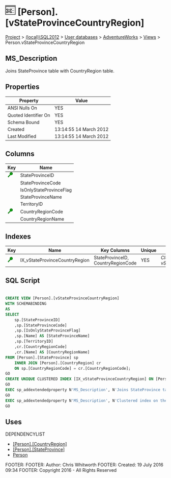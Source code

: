 
# ![Views](../../../../Images/View32.png) [Person].[vStateProvinceCountryRegion]

[Project](../../../../index.md) > [(local)\\SQL2012](../../../index.md) > [User databases](../../index.md) > [AdventureWorks](../index.md) > [Views](Views_.md) > Person.vStateProvinceCountryRegion

## <a name="#description"></a>MS_Description
Joins StateProvince table with CountryRegion table.
## <a name="#properties"></a>Properties

| Property | Value |
|---|---|
| ANSI Nulls On | YES |
| Quoted Identifier On | YES |
| Schema Bound | YES |
| Created | 13:14:55 14 March 2012 |
| Last Modified | 13:14:55 14 March 2012 |


## <a name="#columns"></a>Columns

| Key | Name |
|---|---|
| [![Cluster Key IX_vStateProvinceCountryRegion: StateProvinceID\\CountryRegionCode](../../../../Images/cluster.png)](#indexes) | StateProvinceID |
|  | StateProvinceCode |
|  | IsOnlyStateProvinceFlag |
|  | StateProvinceName |
|  | TerritoryID |
| [![Cluster Key IX_vStateProvinceCountryRegion: StateProvinceID\\CountryRegionCode](../../../../Images/cluster.png)](#indexes) | CountryRegionCode |
|  | CountryRegionName |


## <a name="#indexes"></a>Indexes

| Key | Name | Key Columns | Unique | Description |
|---|---|---|---|---|
| [![Cluster Key IX_vStateProvinceCountryRegion: StateProvinceID\\CountryRegionCode](../../../../Images/cluster.png)](#indexes) | IX_vStateProvinceCountryRegion | StateProvinceID, CountryRegionCode | YES | _Clustered index on the view vStateProvinceCountryRegion._ |


## <a name="#sqlscript"></a>SQL Script
```sql

CREATE VIEW [Person].[vStateProvinceCountryRegion] 
WITH SCHEMABINDING 
AS 
SELECT 
    sp.[StateProvinceID] 
    ,sp.[StateProvinceCode] 
    ,sp.[IsOnlyStateProvinceFlag] 
    ,sp.[Name] AS [StateProvinceName] 
    ,sp.[TerritoryID] 
    ,cr.[CountryRegionCode] 
    ,cr.[Name] AS [CountryRegionName]
FROM [Person].[StateProvince] sp 
    INNER JOIN [Person].[CountryRegion] cr 
    ON sp.[CountryRegionCode] = cr.[CountryRegionCode];
GO
CREATE UNIQUE CLUSTERED INDEX [IX_vStateProvinceCountryRegion] ON [Person].[vStateProvinceCountryRegion] ([StateProvinceID], [CountryRegionCode]) ON [PRIMARY]
GO
EXEC sp_addextendedproperty N'MS_Description', N'Joins StateProvince table with CountryRegion table.', 'SCHEMA', N'Person', 'VIEW', N'vStateProvinceCountryRegion', NULL, NULL
GO
EXEC sp_addextendedproperty N'MS_Description', N'Clustered index on the view vStateProvinceCountryRegion.', 'SCHEMA', N'Person', 'VIEW', N'vStateProvinceCountryRegion', 'INDEX', N'IX_vStateProvinceCountryRegion'
GO

```

## <a name="#uses"></a>Uses
DEPENDENCYLIST
* [[Person].[CountryRegion]](../Tables/CountryRegion.md)
* [[Person].[StateProvince]](../Tables/StateProvince.md)
* [Person](../Security/Schemas/Person.md)

FOOTER: FOOTER: Author:  Chris Whitworth
FOOTER: Created: 19 July 2016 09:34
FOOTER: Copyright 2016 - All Rights Reserved


